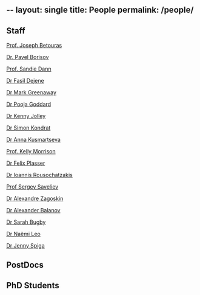 --
layout: single
title: People
permalink: /people/
--

## Staff

[Prof. Joseph Betouras](https://www.lboro.ac.uk/departments/physics/staff/joseph-betouras/)

[Dr. Pavel Borisov](https://www.lboro.ac.uk/departments/physics/staff/pavel-borisov/)


[Prof. Sandie Dann](https://www.lboro.ac.uk/departments/chemistry/staff/sandie-dann/)

[Dr Fasil Dejene](https://www.lboro.ac.uk/departments/physics/staff/fasil-dejene/)

[Dr Mark Greenaway](https://www.lboro.ac.uk/departments/physics/staff/mark-greenaway/)

[Dr Pooja Goddard](https://www.lboro.ac.uk/departments/chemistry/staff/pooja-goddard/)

[Dr Kenny Jolley](https://www.lboro.ac.uk/departments/chemistry/staff/kenny-jolley/)

[Dr Simon Kondrat](https://www.lboro.ac.uk/departments/chemistry/staff/simon-kondrat/)


[Dr Anna Kusmartseva](https://www.lboro.ac.uk/departments/physics/staff/anna-kusmartseva/)

[Prof. Kelly Morrison](https://www.lboro.ac.uk/departments/physics/staff/kelly-morrison/)

[Dr Felix Plasser](https://www.lboro.ac.uk/departments/chemistry/staff/felix-plasser/)

[Dr Ioannis Rousochatzakis](https://www.lboro.ac.uk/departments/physics/staff/ioannis-rousochatzakis/)

[Prof Sergey Saveliev](https://www.lboro.ac.uk/departments/physics/staff/sergey-saveliev/)

[Dr Alexandre Zagoskin](https://www.lboro.ac.uk/departments/physics/staff/alexandre-zagoskin/)

[Dr Alexander Balanov](https://www.lboro.ac.uk/departments/physics/staff/alexander-balanov/)


[Dr Sarah Bugby](https://www.lboro.ac.uk/departments/physics/staff/sarah-bugby/)

[Dr Naëmi Leo](https://www.lboro.ac.uk/departments/physics/staff/naemi-leo/)

[Dr Jenny Spiga](https://www.lboro.ac.uk/departments/physics/staff/jenny-spiga/)

## PostDocs

## PhD Students